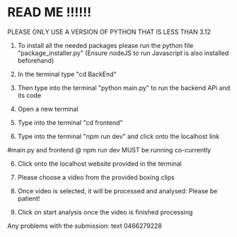 
# READ ME !!!!!!
PLEASE ONLY USE A VERSION OF PYTHON THAT IS LESS THAN 3.12


1. To install all the needed packages please run the python file "package_installer.py" (Ensure nodeJS to run Javascript is also installed beforehand)

2. In the terminal type  "cd BackEnd"

3. Then type into the terminal "python main.py" to run the backend APi and its code

3. Open a new terminal 

4. Type into the terminal
"cd frontend"

5. Type into the terminal 
"npm run dev" and click onto the localhost link

#main.py and frontend @ npm run dev MUST be running co-currently

6. Click onto the localhost website provided in the terminal 

7. Please choose a video from the provided boxing clips

8. Once video is selected, it will be processed and analysed: Please be patient!

9. Click on start analysis once the video is finished processing

Any problems with the submission: text 0466279228
